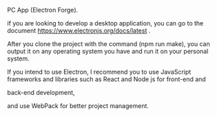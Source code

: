 PC App (Electron Forge).


if you are looking to develop a desktop application, you can go to the document https://www.electronjs.org/docs/latest .

After you clone the project with the command (npm run make), you can output it on any operating system you have and run it on your personal system.

If you intend to use Electron, I recommend you to use JavaScript frameworks and libraries such as React and Node js for front-end and

back-end development,

and use WebPack for better project management.

